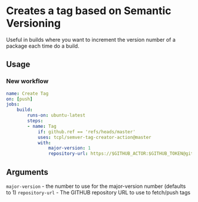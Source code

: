# Creates a tag based on Semantic Versioning

Useful in builds where you want to increment the version number of a package each time do a build.

## Usage

### New workflow
```yaml
name: Create Tag
on: [push]
jobs:
    build:
        runs-on: ubuntu-latest
        steps:
        - name: Tag
            if: github.ref == 'refs/heads/master'
            uses: tcpl/semver-tag-creator-action@master
            with:
                major-version: 1
                repository-url: https://$GITHUB_ACTOR:$GITHUB_TOKEN@github.com/[owner]/[repository].git
```

## Arguments

`major-version` - the number to use for the major-version number (defaults to 1)
`repository-url` - The GITHUB repository URL to use to fetch/push tags